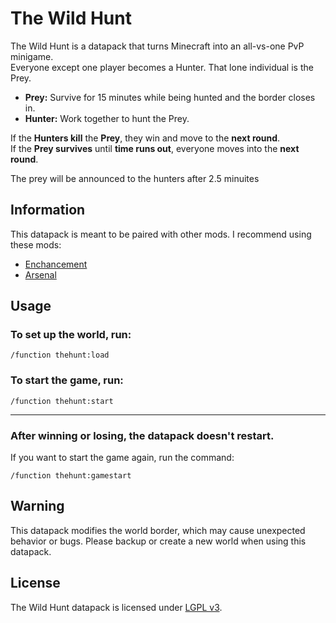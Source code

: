 # **The Wild Hunt**  
The Wild Hunt is a datapack that turns Minecraft into an all-vs-one PvP minigame.  
Everyone except one player becomes a Hunter. That lone individual is the Prey.  
- **Prey:** Survive for 15 minutes while being hunted and the border closes in.  
- **Hunter:** Work together to hunt the Prey.  

If the **Hunters kill** the **Prey**, they win and move to the **next round**.  
If the **Prey survives** until **time runs out**, everyone moves into the **next round**.  

The prey will be announced to the hunters after 2.5 minuites

## Information  
This datapack is meant to be paired with other mods. I recommend using these mods:  
- [Enchancement](https://modrinth.com/mod/enchancement)  
- [Arsenal](https://modrinth.com/mod/arsenal)  


## Usage  

### To set up the world, run:
```
/function thehunt:load
```

### To start the game, run:
```
/function thehunt:start
```

---

### After winning or losing, the datapack doesn't restart.  
If you want to start the game again, run the command:
```
/function thehunt:gamestart
```


## Warning  
This datapack modifies the world border, which may cause unexpected behavior or bugs. 
Please backup or create a new world when using this datapack.

## License

The Wild Hunt datapack is licensed under [LGPL v3](https://www.gnu.org/licenses/lgpl-3.0.html).

